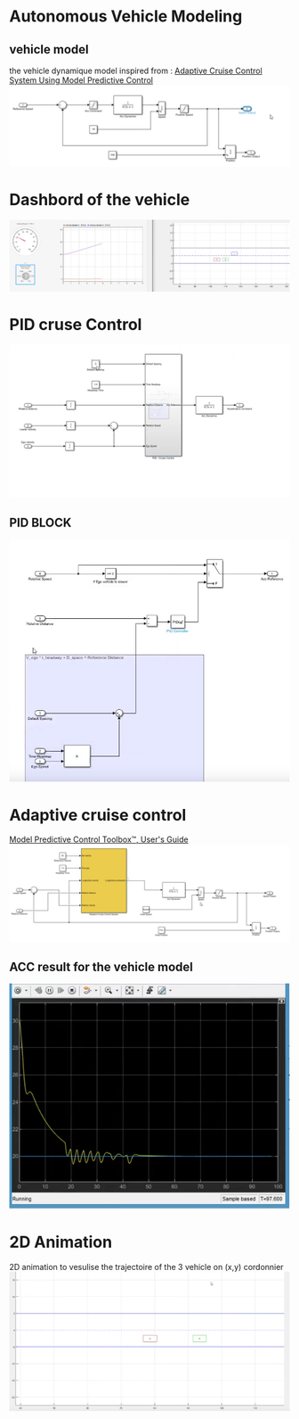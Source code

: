 # Autonomous Vehicle Modeling   

## vehicle model
the vehicle dynamique model inspired from : [Adaptive Cruise Control System Using Model Predictive Control](https://www.mathworks.com/help/mpc/ug/adaptive-cruise-control-using-model-predictive-controller.html)
![](img/vehicleModel.png) 

# Dashbord of the vehicle 
![](img/DASHbord.png) 
# PID cruse Control 
![](img/PIDControl.png) 
## PID BLOCK
![](img/PID_BOLOCK.png) 

# Adaptive cruise control 
[Model Predictive Control Toolbox™, User's Guide](https://www.mathworks.com/help/pdf_doc/mpc/mpc_ug.pdf)
![](img/adaptiveCruisControl.png) 
## ACC result for the vehicle model
![](img/ACCResult.png) 

# 2D Animation
2D animation to vesulise the trajectoire of the 3 vehicle on (x,y) cordonnier
![](img/2D_Animation.png)



 











